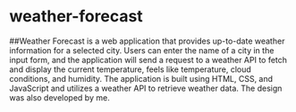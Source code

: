 # weather-forecast
##Weather Forecast is a web application that provides up-to-date weather information for a selected city. Users can enter the name of a city in the input form, and the application will send a request to a weather API to fetch and display the current temperature, feels like temperature, cloud conditions, and humidity. The application is built using HTML, CSS, and JavaScript and utilizes a weather API to retrieve weather data. The design was also developed by me.
